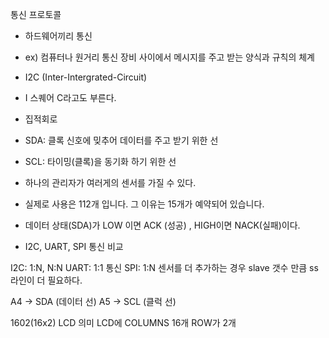통신 프로토콜
- 하드웨어끼리 통신
- ex) 컴퓨터나 원거리 통신 장비 사이에서 메시지를 주고 받는 양식과 규칙의 체계

- I2C (Inter-Intergrated-Circuit)
- I 스퀘어 C라고도 부른다.
- 집적회로
- SDA: 클록 신호에 밎추어 데이터를 주고 받기 위한 선
- SCL: 타이밍(클록)을 동기화 하기 위한 선

- 하나의 관리자가 여러게의 센서를 가질 수 있다.
- 실제로 사용은 112개 입니다. 그 이유는 15개가 예약되어 있습니다.
- 데이터 상태(SDA)가 LOW 이면 ACK (성공) , HIGH이면 NACK(실패)이다.

- I2C, UART, SPI 통신 비교

I2C: 1:N, N:N
UART: 1:1 통신
SPI: 1:N 
센서를 더 추가하는 경우 slave 갯수 만큼  ss라인이 더 필요하다.


A4 -> SDA (데이터 선)
A5 -> SCL (클럭 선)

1602(16x2) LCD 의미
LCD에 COLUMNS 16개
ROW가 2개





